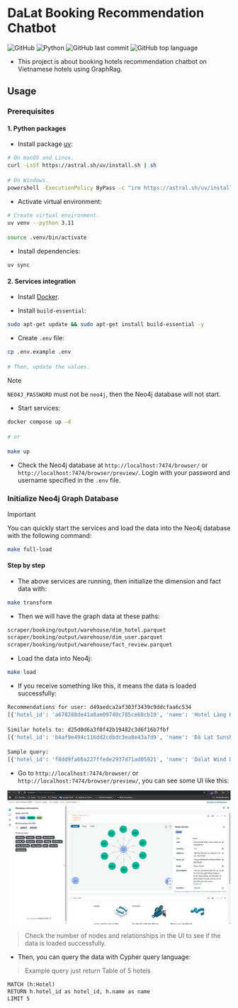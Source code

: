 # DaLat Booking Recommendation Chatbot

![GitHub](https://img.shields.io/github/license/thangbuiq/booking-bot) ![Python](https://img.shields.io/badge/python-3.11-blue) ![GitHub last commit](https://img.shields.io/github/last-commit/thangbuiq/booking-bot) ![GitHub top language](https://img.shields.io/github/languages/top/thangbuiq/booking-bot)

- This project is about booking hotels recommendation chatbot on Vietnamese hotels using GraphRag.

## Usage

### Prerequisites

#### 1. Python packages

- Install package [uv](https://github.com/astral-sh/uv):

```bash
# On macOS and Linux.
curl -LsSf https://astral.sh/uv/install.sh | sh

# On Windows.
powershell -ExecutionPolicy ByPass -c "irm https://astral.sh/uv/install.ps1 | iex"
```

- Activate virtual environment:

```bash
# Create virtual environment.
uv venv --python 3.11

source .venv/bin/activate
```

- Install dependencies:

```bash
uv sync
```

#### 2. Services integration

- Install [Docker](https://docs.docker.com/get-docker/).

- Install `build-essential`:

```bash
sudo apt-get update && sudo apt-get install build-essential -y
```

- Create `.env` file:

```bash
cp .env.example .env

# Then, update the values.
```

> [!NOTE]
> `NEO4J_PASSWORD` must not be `neo4j`, then the Neo4j database will not start.

- Start services:

```bash
docker compose up -d

# or

make up
```

- Check the Neo4j database at `http://localhost:7474/browser/` or `http://localhost:7474/browser/preview/`. Login with your password and username specified in the `.env` file.

### Initialize Neo4j Graph Database

> [!IMPORTANT]
> You can quickly start the services and load the data into the Neo4j database with the following command:
>
> ```bash
> make full-load
> ```

#### Step by step

- The above services are running, then initialize the dimension and fact data with:

```bash
make transform
```

- Then we will have the graph data at these paths:

```bash
scraper/booking/output/warehouse/dim_hotel.parquet
scraper/booking/output/warehouse/dim_user.parquet
scraper/booking/output/warehouse/fact_review.parquet
```

- Load the data into Neo4j:

```bash
make load
```

- If you receive something like this, it means the data is loaded successfully:

```bash
Recommendations for user: d49aedca2af303f3439c9ddcfaa6c534
[{'hotel_id': 'a678288de41a8ae09740c785ce68cb19', 'name': 'Hotel Làng Kò Hơ', 'avg_rating': 10.0, 'review_count': 10}, {'hotel_id': 'b146903aee22801c928654c2e5ea5158', 'name': '296 Cetete - Home in Dalat', 'avg_rating': 10.0, 'review_count': 10}, {'hotel_id': '72229f4f874507f22c2e625ebc969dc8', 'name': 'Tuan Thuy Hotel', 'avg_rating': 10.0, 'review_count': 10}, {'hotel_id': '2a5e2e19df11a5afd54712afdff21502', 'name': 'Khách Sạn Đà Lạt View- Đà Lạt View Hotel', 'avg_rating': 10.0, 'review_count': 10}, {'hotel_id': '48eedf27f35cba1e5948c35be44ffb59', 'name': 'EURO HOUSE', 'avg_rating': 10.0, 'review_count': 10}]

Similar hotels to: d25d0d6a3f0f42b19482c3d6f16b7fbf
[{'hotel_id': 'b4af9e494c116dd2cdbdc3ea8e43a7d9', 'name': 'Đà Lạt Sunshine Garden', 'avg_rating': 10.0, 'review_count': 1, 'common_users': 1}, {'hotel_id': 'e522226e425ec0f82c0f77d389df2e21', 'name': 'NK.Dalat Hotel', 'avg_rating': 10.0, 'review_count': 1, 'common_users': 1}, {'hotel_id': '23bc46575562083fe796854a0f976987', 'name': 'Seven A Hotel', 'avg_rating': 10.0, 'review_count': 1, 'common_users': 1}, {'hotel_id': '7dc015e78f62b21a5616aba5d192aabc', 'name': 'Hostel-John Cafe and Beer', 'avg_rating': 9.0, 'review_count': 1, 'common_users': 1}, {'hotel_id': 'c0770a843f039342865a9dc11277cd2c', 'name': 'Dalat Terrasse Des Roses Villa', 'avg_rating': 9.0, 'review_count': 1, 'common_users': 1}]

Sample query:
[{'hotel_id': 'f8dd9fa66a227ffede2937d71ad05921', 'name': 'Dalat Wind Deluxe Hotel'}, {'hotel_id': 'fb401270b8babc2109a6dea17d1ebba2', 'name': 'Miền Nhiệt Đới 2 Hotel'}, {'hotel_id': '03adc0096493aa76d4e51842f8a15aa8', 'name': 'Raon Dalat'}, {'hotel_id': '9bb7114f0c3873e5398496dd7e140f5e', 'name': 'Royal Palace'}, {'hotel_id': '4a23f6c840d5b9f8d9f38fe289418a31', 'name': 'Jolie House'}]
```

- Go to `http://localhost:7474/browser/` or `http://localhost:7474/browser/preview/`, you can see some UI like this:

![neo4j](assets/neo4j.png)

> Check the number of nodes and relationships in the UI to see if the data is loaded successfully.

- Then, you can query the data with Cypher query language:

> Example query just return Table of 5 hotels

```cypher
MATCH (h:Hotel)
RETURN h.hotel_id as hotel_id, h.name as name
LIMIT 5
```

